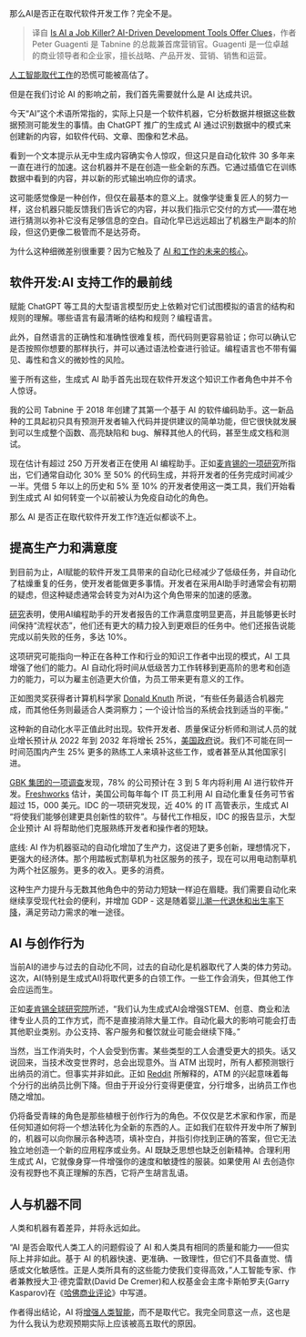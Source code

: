 <!--
title: AI是否会成为工作杀手？AI驱动的开发工具提供了线索
cover: https://cdn.thenewstack.io/media/2024/01/aad9e3a7-ai2-1024x683.jpg
-->

那么AI是否正在取代软件开发工作？完全不是。

> 译自 [Is AI a Job Killer? AI-Driven Development Tools Offer Clues](https://thenewstack.io/is-ai-a-job-killer-ai-driven-development-tools-offer-clues/)，作者 Peter Guagenti 是 Tabnine 的总裁兼首席营销官。Guagenti 是一位卓越的商业领导者和企业家，擅长战略、产品开发、营销、销售和运营。

[人工智能取代工作](https://thenewstack.io/how-will-generative-ai-change-the-tech-job-market/)的恐慌可能被高估了。

但是在我们讨论 AI 的影响之前，我们首先需要就什么是 AI 达成共识。

今天“AI”这个术语所常指的，实际上只是一个软件机器，它分析数据并根据这些数据预测可能发生的事情。由 ChatGPT 推广的生成式 AI 通过识别数据中的模式来创建新的内容，如软件代码、文章、图像和艺术品。

看到一个文本提示从无中生成内容确实令人惊叹，但这只是自动化软件 30 多年来一直在进行的加速。这台机器并不是在创造一些全新的东西。它通过插值它在训练数据中看到的内容，并以新的形式输出响应你的请求。

这可能感觉像是一种创作，但仅在最基本的意义上。就像学徒重复匠人的努力一样，这台机器只能反馈我们告诉它的内容，并以我们指示它交付的方式——潜在地进行猜测以弥补它没有足够信息的空白。自动化早已远远超出了机器生产副本的阶段，但这仍更像二极管而不是达芬奇。

为什么这种细微差别很重要？因为它触及了 [AI 和工作的未来的核心](https://thenewstack.io/is-generative-ai-augmenting-our-jobs-or-about-to-take-them/)。

## 软件开发:AI 支持工作的最前线

赋能 ChatGPT 等工具的大型语言模型历史上依赖对它们试图模拟的语言的结构和规则的理解。哪些语言有最清晰的结构和规则？编程语言。

此外，自然语言的正确性和准确性很难复核，而代码则更容易验证；你可以确认它是否按照你想要的那样执行，并可以通过语法检查进行验证。编程语言也不带有偏见、毒性和含义的微妙性的风险。

鉴于所有这些，生成式 AI 助手首先出现在软件开发这个知识工作者角色中并不令人惊讶。

我的公司 Tabnine 于 2018 年创建了其第一个基于 AI 的软件编码助手。这一新品种的工具起初只具有预测开发者输入代码并提供建议的简单功能，但它很快就发展到可以生成整个函数、高亮缺陷和 bug、解释其他人的代码，甚至生成文档和测试。

现在估计有超过 250 万开发者正在使用 AI 编程助手。正如[麦肯锡的一项研究](https://www.mckinsey.com/capabilities/mckinsey-digital/our-insights/unleashing-developer-productivity-with-generative-ai)所指出，它们通常自动化 30% 至 50% 的代码生成，并将开发者的任务完成时间减少一半。凭借 5 年以上的历史和 5% 至 10% 的开发者使用这一类工具，我们开始看到生成式 AI 如何转变一个以前被认为免疫自动化的角色。

那么 AI 是否正在取代软件开发工作?连近似都谈不上。

## 提高生产力和满意度

到目前为止，AI赋能的软件开发工具带来的自动化已经减少了低级任务，并自动化了枯燥重复的任务，使开发者能做更多事情。开发者在采用AI助手时通常会有初期的疑虑，但这种疑虑通常会转变为对AI为这个角色带来的加速的感激。

[研究](https://jakobnielsenphd.substack.com/p/ai-makes-happy-geeks)表明，使用AI编程助手的开发者报告的工作满意度明显更高，并且能够更长时间保持“流程状态”，他们还有更大的精力投入到更艰巨的任务中。他们还报告说能完成以前失败的任务，多达 10%。

这项研究可能指向一种正在各种工作和行业的知识工作者中出现的模式，AI 工具增强了他们的能力。AI 自动化将时间从低级苦力工作转移到更高阶的思考和创造力的能力，可以为雇主创造更大价值，为员工带来更有意义的工作。

正如图灵奖获得者计算机科学家 [Donald Knuth](https://en.wikipedia.org/wiki/Donald_Knuth) 所说，“有些任务最适合机器完成，而其他任务则最适合人类洞察力；一个设计恰当的系统会找到适当的平衡。”

这种新的自动化水平正值此时出现。软件开发者、质量保证分析师和测试人员的就业增长预计从 2022 年到 2032 年将增长 25%，[美国政府](https://www.bls.gov/ooh/computer-and-information-technology/software-developers.htm#tab-6)说。我们不可能在同一时间范围内产生 25% 更多的熟练工人来填补这些工作，或者甚至从其他国家引进。

[GBK 集团的一项调查](https://www.globenewswire.com/Tracker?data=pSF1ENJKchgWShmBgQKC2corSqlihFd5ut5ENyrWu9retkezcU-GVU8RAGEo4OrmzbL5MWnWYQ_bNG95Lg6eisLFJ8qDk0JiL0CCatjJ-ESDREMZrCHOb9wOvHMYgB_RYmDJfZId4gr6aNMm7UMDXIQmhMLwNgGgnAjeZ6ZzyP4=)发现，78% 的公司预计在 3 到 5 年内将利用 AI 进行软件开发。[Freshworks](https://www.globenewswire.com/Tracker?data=TaK9AixIPHoLPOraTYwVP2JImfQm4mRdwujYqGYggV_7XaCLCkbP50jL4WdtCn3CVZN8jppqtTKGnZV9NLYSXSXm5MbDo5W5FK0HQqgkqYqUmdkqVrvjTbujNQlc70wBpw1SRORsiNsTc1UwvtkRgw==) 估计，美国公司每年每个 IT 员工利用 AI 自动化重复任务可节省超过 15，000 美元。IDC 的一项研究发现，近 40% 的 IT 高管表示，生成式 AI “将使我们能够创建更具创新性的软件”。与替代工作相反，IDC 的报告显示，大型企业预计 AI 将帮助他们克服熟练开发者和操作者的短缺。

底线: AI 作为机器驱动的自动化增加了生产力，这促进了更多创新，理想情况下，更强大的经济体。那个用踏板式割草机为社区服务的孩子，现在可以用电动割草机为两个社区服务。更多的收入。更多的消费。

这种生产力提升与无数其他角色中的劳动力短缺一样迫在眉睫。我们需要自动化来继续享受现代社会的便利，并增加 GDP - 这是随着婴[儿潮一代退休和出生率下降](https://www.fastcompany.com/90838307/ai-automation-is-coming-fueled-by-labor-shortages-and-a-recession)，满足劳动力需求的唯一途径。

## AI 与创作行为

当前AI的进步与过去的自动化不同，过去的自动化是机器取代了人类的体力劳动。这次，AI(特别是生成式AI)将取代更多的白领工作。一些工作会消失，但其他工作会应运而生。

正如[麦肯锡全球研究院](https://www.mckinsey.com/mgi/our-research/generative-ai-and-the-future-of-work-in-america/)所述，“我们认为生成式AI会增强STEM、创意、商业和法律专业人员的工作方式，而不是直接消除大量工作。自动化最大的影响可能会打击其他职业类别。办公支持、客户服务和餐饮就业可能会继续下降。”

当然，当工作消失时，个人会受到伤害。某些类型的工人会遭受更大的损失。话又说回来，当技术改变世界时，总会出现意外。当 ATM 出现时，所有人都预测银行出纳员的消亡。但事实并非如此。正如 [Reddit](https://www.reddit.com/r/todayilearned/comments/5h2ygf/til_when_atm_machines_were_introduced_it_was/) 所解释的，ATM 的兴起意味着每个分行的出纳员比例下降。但由于开设分行变得更便宜，分行增多，出纳员工作也随之增加。

仍将备受青睐的角色是那些植根于创作行为的角色。不仅仅是艺术家和作家，而是任何知道如何将一个想法转化为全新的东西的人。正如我们在软件开发中所了解到的，机器可以向你展示各种选项，填补空白，并指引你找到正确的答案，但它无法独立地创造一个新的应用程序或业务。AI 既缺乏思想也缺乏创新精神。合理利用生成式 AI，它就像身穿一件增强你的速度和敏捷性的服装。如果使用 AI 去创造你没有视野也不真正理解的东西，它将产生胡言乱语。

## 人与机器不同

人类和机器有着差异，并将永远如此。

“AI 是否会取代人类工人的问题假设了 AI 和人类具有相同的质量和能力——但实际上并非如此。基于 AI 的机器快速、更准确、一致理性，但它们不具备直觉、情感或文化敏感性。正是人类所具有的这些能力使我们变得高效，”人工智能专家、作者兼教授大卫·德克雷默(David De Cremer)和人权基金会主席卡斯帕罗夫(Garry Kasparov)在《[哈佛商业评论](https://hbr.org/2021/03/ai-should-augment-human-intelligence-not-replace-it)》中写道。

作者得出结论，AI 将[增强人类智能](https://thenewstack.io/7-ways-to-future-proof-your-developer-job-in-the-age-of-ai/)，而不是取代它。我完全同意这一点，这也是为什么我认为悲观预期实际上应该被高五取代的原因。
